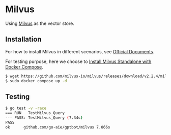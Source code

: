 # Milvus

Using [Milvus][1] as the vector store.


## Installation

For how to install Milvus in different scenarios, see [Official Documents][2].

For testing purpose, here we choose to [Install Milvus Standalone with Docker Compose][3].

```bash
$ wget https://github.com/milvus-io/milvus/releases/download/v2.2.4/milvus-standalone-docker-compose.yml -O docker-compose.yml
$ sudo docker compose up -d
```

## Testing

```bash
$ go test -v -race
=== RUN   TestMilvus_Query
--- PASS: TestMilvus_Query (7.34s)
PASS
ok  	github.com/go-aie/gptbot/milvus	7.866s
```


[1]: https://milvus.io/
[2]: https://milvus.io/docs/install_standalone-operator.md
[3]: https://milvus.io/docs/install_standalone-docker.md